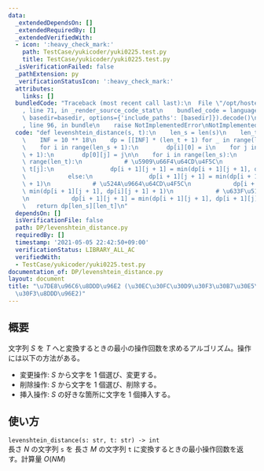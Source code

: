 ```yaml
---
data:
  _extendedDependsOn: []
  _extendedRequiredBy: []
  _extendedVerifiedWith:
  - icon: ':heavy_check_mark:'
    path: TestCase/yukicoder/yuki0225.test.py
    title: TestCase/yukicoder/yuki0225.test.py
  _isVerificationFailed: false
  _pathExtension: py
  _verificationStatusIcon: ':heavy_check_mark:'
  attributes:
    links: []
  bundledCode: "Traceback (most recent call last):\n  File \"/opt/hostedtoolcache/Python/3.9.7/x64/lib/python3.9/site-packages/onlinejudge_verify/documentation/build.py\"\
    , line 71, in _render_source_code_stat\n    bundled_code = language.bundle(stat.path,\
    \ basedir=basedir, options={'include_paths': [basedir]}).decode()\n  File \"/opt/hostedtoolcache/Python/3.9.7/x64/lib/python3.9/site-packages/onlinejudge_verify/languages/python.py\"\
    , line 96, in bundle\n    raise NotImplementedError\nNotImplementedError\n"
  code: "def levenshtein_distance(s, t):\n    len_s = len(s)\n    len_t = len(t)\n\
    \    INF = 10 ** 18\n    dp = [[INF] * (len_t + 1) for _ in range(len_s + 1)]\n\
    \    for i in range(len_s + 1):\n        dp[i][0] = i\n    for j in range(len_t\
    \ + 1):\n        dp[0][j] = j\n\n    for i in range(len_s):\n        for j in\
    \ range(len_t):\n            # \u5909\u66F4\u64CD\u4F5C\n            if s[i] ==\
    \ t[j]:\n                dp[i + 1][j + 1] = min(dp[i + 1][j + 1], dp[i][j])\n\
    \            else:\n                dp[i + 1][j + 1] = min(dp[i + 1][j + 1], dp[i][j]\
    \ + 1)\n            # \u524A\u9664\u64CD\u4F5C\n            dp[i + 1][j + 1] =\
    \ min(dp[i + 1][j + 1], dp[i][j + 1] + 1)\n            # \u633F\u5165\u64CD\u4F5C\
    \n            dp[i + 1][j + 1] = min(dp[i + 1][j + 1], dp[i + 1][j] + 1)\n\n \
    \   return dp[len_s][len_t]\n"
  dependsOn: []
  isVerificationFile: false
  path: DP/levenshtein_distance.py
  requiredBy: []
  timestamp: '2021-05-05 22:42:50+09:00'
  verificationStatus: LIBRARY_ALL_AC
  verifiedWith:
  - TestCase/yukicoder/yuki0225.test.py
documentation_of: DP/levenshtein_distance.py
layout: document
title: "\u7DE8\u96C6\u8DDD\u96E2 (\u30EC\u30FC\u30D9\u30F3\u30B7\u30E5\u30BF\u30A4\
  \u30F3\u8DDD\u96E2)"
---
```


## 概要
文字列 $S$ を $T$ へと変換するときの最小の操作回数を求めるアルゴリズム。操作には以下の方法がある。
 - 変更操作: $S$ から文字を $1$ 個選び、変更する。
 - 削除操作: $S$ から文字を $1$ 個選び、削除する。 
 - 挿入操作: $S$ の好きな箇所に文字を $1$ 個挿入する。

## 使い方
`levenshtein_distance(s: str, t: str) -> int`  
長さ $N$ の文字列 `s` を 長さ $M$ の文字列 `t` に変換するときの最小操作回数を返す。計算量 $O(NM)$
